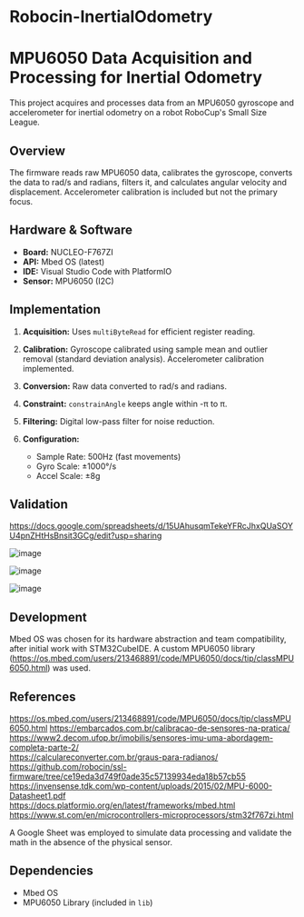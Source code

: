 # Robocin-InertialOdometry
# MPU6050 Data Acquisition and Processing for Inertial Odometry

This project acquires and processes data from an MPU6050 gyroscope and accelerometer for inertial odometry on a robot RoboCup's Small Size League.

## Overview

The firmware reads raw MPU6050 data, calibrates the gyroscope, converts the data to rad/s and radians, filters it, and calculates angular velocity and displacement.  Accelerometer calibration is included but not the primary focus.

## Hardware & Software

- **Board:** NUCLEO-F767ZI
- **API:** Mbed OS (latest)
- **IDE:** Visual Studio Code with PlatformIO
- **Sensor:** MPU6050 (I2C)

## Implementation

1. **Acquisition:**  Uses `multiByteRead` for efficient register reading.

2. **Calibration:** Gyroscope calibrated using sample mean and outlier removal (standard deviation analysis). Accelerometer calibration implemented.

3. **Conversion:** Raw data converted to rad/s and radians.

4. **Constraint:** `constrainAngle` keeps angle within -π to π.

5. **Filtering:**  Digital low-pass filter for noise reduction.

6. **Configuration:**
    - Sample Rate: 500Hz (fast movements)
    - Gyro Scale: ±1000°/s
    - Accel Scale: ±8g
  
## Validation
https://docs.google.com/spreadsheets/d/15UAhusqmTekeYFRcJhxQUaSOYU4pnZHtHsBnsit3GCg/edit?usp=sharing

![image](https://github.com/user-attachments/assets/b594a9bb-f42f-4637-97de-07268021af4a)

![image](https://github.com/user-attachments/assets/847c9f12-ddbc-4b8f-a471-b26979c1e35e)

![image](https://github.com/user-attachments/assets/29846a3c-2f96-409b-a500-5d9ebb190ef9)


## Development

Mbed OS was chosen for its hardware abstraction and team compatibility, after initial work with STM32CubeIDE.  A custom MPU6050 library (https://os.mbed.com/users/213468891/code/MPU6050/docs/tip/classMPU6050.html) was used.

## References

https://os.mbed.com/users/213468891/code/MPU6050/docs/tip/classMPU6050.html	
https://embarcados.com.br/calibracao-de-sensores-na-pratica/
https://www2.decom.ufop.br/imobilis/sensores-imu-uma-abordagem-completa-parte-2/		
https://calculareconverter.com.br/graus-para-radianos/	
https://github.com/robocin/ssl-firmware/tree/ce19eda3d749f0ade35c57139934eda18b57cb55	
https://invensense.tdk.com/wp-content/uploads/2015/02/MPU-6000-Datasheet1.pdf	
https://docs.platformio.org/en/latest/frameworks/mbed.html	
https://www.st.com/en/microcontrollers-microprocessors/stm32f767zi.html	


A Google Sheet was employed to simulate data processing and validate the math in the absence of the physical sensor.

## Dependencies

- Mbed OS
- MPU6050 Library (included in `lib`)
